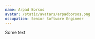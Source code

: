 ```yaml
---
name: Arpad Borsos
avatar: /static/avatars/arpadborsos.png
occupation: Senior Software Engineer
---
```


Some text